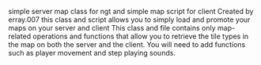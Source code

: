 simple server map class for ngt and simple map script for client
Created by erray.007
this class and script allows you to simply load and promote your maps on your server and client
This class and file contains only map-related operations and functions that allow you to retrieve the tile types in the map on both the server and the client.
You will need to add functions such as player movement and step playing sounds.